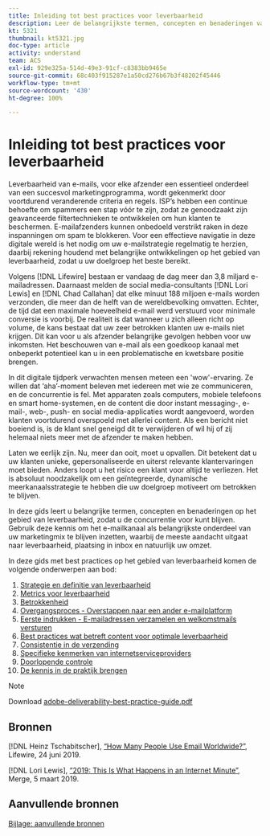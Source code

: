 ```yaml
---
title: Inleiding tot best practices voor leverbaarheid
description: Leer de belangrijkste termen, concepten en benaderingen van leverbaarheid zodat u over de juiste kennis beschikt om van uw marketingprogramma een succes te maken.
kt: 5321
thumbnail: kt5321.jpg
doc-type: article
activity: understand
team: ACS
exl-id: 929e325a-514d-49e3-91cf-c8383bb9465e
source-git-commit: 68c403f915287e1a50cd276b67b3f48202f45446
workflow-type: tm+mt
source-wordcount: '430'
ht-degree: 100%

---
```


# Inleiding tot best practices voor leverbaarheid

Leverbaarheid van e-mails, voor elke afzender een essentieel onderdeel van een succesvol marketingprogramma, wordt gekenmerkt door voortdurend veranderende criteria en regels. ISP’s hebben een continue behoefte om spammers een stap vóór te zijn, zodat ze genoodzaakt zijn geavanceerde filtertechnieken te ontwikkelen om hun klanten te beschermen. E-mailafzenders kunnen onbedoeld verstrikt raken in deze inspanningen om spam te blokkeren. Voor een effectieve navigatie in deze digitale wereld is het nodig om uw e-mailstrategie regelmatig te herzien, daarbij rekening houdend met belangrijke ontwikkelingen op het gebied van leverbaarheid, zodat u uw doelgroep het beste bereikt.

Volgens [!DNL Lifewire] bestaan er vandaag de dag meer dan 3,8 miljard e-mailadressen. Daarnaast melden de social media-consultants [!DNL Lori Lewis] en [!DNL Chad Callahan] dat elke minuut 188 miljoen e-mails worden verzonden, die meer dan de helft van de wereldbevolking omvatten. Echter, de tijd dat een maximale hoeveelheid e-mail werd verstuurd voor minimale conversie is voorbij. De realiteit is dat wanneer u zich alleen richt op volume, de kans bestaat dat uw zeer betrokken klanten uw e-mails niet krijgen. Dit kan voor u als afzender belangrijke gevolgen hebben voor uw inkomsten. Het beschouwen van e-mail als een goedkoop kanaal met onbeperkt potentieel kan u in een problematische en kwetsbare positie brengen.

In dit digitale tijdperk verwachten mensen meteen een &#39;wow&#39;-ervaring. Ze willen dat ‘aha’-moment beleven met iedereen met wie ze communiceren, en de concurrentie is fel. Met apparaten zoals computers, mobiele telefoons en smart home-systemen, en de content die door instant messaging-, e-mail-, web-, push- en social media-applicaties wordt aangevoerd, worden klanten voortdurend overspoeld met allerlei content. Als een bericht niet boeiend is, is de klant snel geneigd dit te verwijderen of wil hij of zij helemaal niets meer met de afzender te maken hebben.

Laten we eerlijk zijn. Nu, meer dan ooit, moet u opvallen. Dit betekent dat u uw klanten unieke, gepersonaliseerde en uiterst relevante klantervaringen moet bieden. Anders loopt u het risico een klant voor altijd te verliezen. Het is absoluut noodzakelijk om een geïntegreerde, dynamische meerkanaalsstrategie te hebben die uw doelgroep motiveert om betrokken te blijven.

In deze gids leert u belangrijke termen, concepten en benaderingen op het gebied van leverbaarheid, zodat u de concurrentie voor kunt blijven. Gebruik deze kennis om het e-mailkanaal als belangrijkste onderdeel van uw marketingmix te blijven inzetten, waarbij de meeste aandacht uitgaat naar leverbaarheid, plaatsing in inbox en natuurlijk uw omzet.

In deze gids met best practices op het gebied van leverbaarheid komen de volgende onderwerpen aan bod:

1. [Strategie en definitie van leverbaarheid](/help/deliverability-strategy-and-definition.md)
2. [Metrics voor leverbaarheid](/help/metrics/metrics-overview.md)
3. [Betrokkenheid](/help/engagement.md)
4. [Overgangsproces - Overstappen naar een ander e-mailplatform](/help/transition-process/switching-email-platforms.md)
5. [Eerste indrukken - E-mailadressen verzamelen en welkomstmails versturen](/help/first-impressions/address-collection-and-list-growth.md)
6. [Best practices wat betreft content voor optimale leverbaarheid](/help/content-best-practices-for-optimal-delivery.md)
7. [Consistentie in de verzending](/help/sender-permanence.md)
8. [Specifieke kenmerken van internetserviceproviders](/help/internet-service-provider-specifics/overview.md)
9. [Doorlopende controle](/help/ongoing-monitoring.md)
10. [De kennis in de praktijk brengen](/help/putting-it-in-practice.md)

>[!NOTE]
>
>Download [adobe-deliverability-best-practice-guide.pdf](/help/assets/adobe-deliverability-best-practice-guide.pdf)

## Bronnen

[!DNL Heinz Tschabitscher], [“How Many People Use Email Worldwide?”](https://www.lifewire.com/how-many-email-users-are-there-1171213), Lifewire, 24 juni 2019.

[!DNL Lori Lewis], [“2019: This Is What Happens in an Internet Minute”](https://www.allaccess.com/merge/archive/29580/2019-this-is-what-happens-in-an-internet-minute), Merge, 5 maart 2019.

## Aanvullende bronnen

[Bijlage: aanvullende bronnen](/help/additional-resources/general-resources.md)
